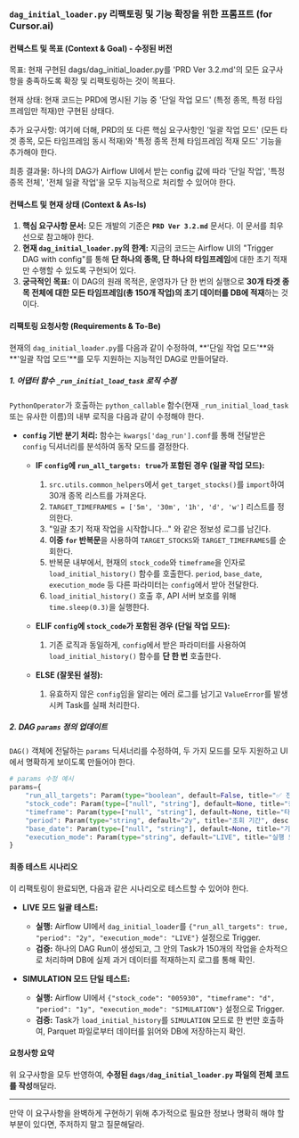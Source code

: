
### **`dag_initial_loader.py` 리팩토링 및 기능 확장을 위한 프롬프트 (for Cursor.ai)**

#### **컨텍스트 및 목표 (Context & Goal) - 수정된 버전**

목표: 현재 구현된 dags/dag_initial_loader.py를 'PRD Ver 3.2.md'의 모든 요구사항을 충족하도록 확장 및 리팩토링하는 것이 목표다.

현재 상태: 현재 코드는 PRD에 명시된 기능 중 '단일 작업 모드' (특정 종목, 특정 타임프레임만 적재)만 구현된 상태다.

추가 요구사항: 여기에 더해, PRD의 또 다른 핵심 요구사항인 '일괄 작업 모드' (모든 타겟 종목, 모든 타임프레임 동시 적재)와 '특정 종목 전체 타임프레임 적재 모드' 기능을 추가해야 한다.

최종 결과물: 하나의 DAG가 Airflow UI에서 받는 config 값에 따라 '단일 작업', '특정 종목 전체', '전체 일괄 작업'을 모두 지능적으로 처리할 수 있어야 한다.

#### **컨텍스트 및 현재 상태 (Context & As-Is)**

1.  **핵심 요구사항 문서:** 모든 개발의 기준은 **`PRD Ver 3.2.md`** 문서다. 이 문서를 최우선으로 참고해야 한다.
2.  **현재 `dag_initial_loader.py`의 한계:** 지금의 코드는 Airflow UI의 "Trigger DAG with config"를 통해 **단 하나의 종목, 단 하나의 타임프레임**에 대한 초기 적재만 수행할 수 있도록 구현되어 있다.
3.  **궁극적인 목표:** 이 DAG의 원래 목적은, 운영자가 단 한 번의 실행으로 **30개 타겟 종목 전체에 대한 모든 타임프레임(총 150개 작업)의 초기 데이터를 DB에 적재**하는 것이다.

#### **리팩토링 요청사항 (Requirements & To-Be)**

현재의 `dag_initial_loader.py`를 다음과 같이 수정하여, \*\*'단일 작업 모드'\*\*와 \*\*'일괄 작업 모드'\*\*를 모두 지원하는 지능적인 DAG로 만들어달라.

##### **1. 어댑터 함수 `_run_initial_load_task` 로직 수정**

`PythonOperator`가 호출하는 `python_callable` 함수(현재 `_run_initial_load_task` 또는 유사한 이름)의 내부 로직을 다음과 같이 수정해야 한다.

  * **`config` 기반 분기 처리:** 함수는 `kwargs['dag_run'].conf`를 통해 전달받은 `config` 딕셔너리를 분석하여 동작 모드를 결정한다.

      * **IF `config`에 `run_all_targets: true`가 포함된 경우 (일괄 작업 모드):**

        1.  `src.utils.common_helpers`에서 `get_target_stocks()`를 `import`하여 30개 종목 리스트를 가져온다.
        2.  `TARGET_TIMEFRAMES = ['5m', '30m', '1h', 'd', 'w']` 리스트를 정의한다.
        3.  "일괄 초기 적재 작업을 시작합니다..." 와 같은 정보성 로그를 남긴다.
        4.  **이중 `for` 반복문**을 사용하여 `TARGET_STOCKS`와 `TARGET_TIMEFRAMES`를 순회한다.
        5.  반복문 내부에서, 현재의 `stock_code`와 `timeframe`을 인자로 `load_initial_history()` 함수를 호출한다. `period`, `base_date`, `execution_mode` 등 다른 파라미터는 `config`에서 받아 전달한다.
        6.  `load_initial_history()` 호출 후, API 서버 보호를 위해 `time.sleep(0.3)`을 실행한다.

      * **ELIF `config`에 `stock_code`가 포함된 경우 (단일 작업 모드):**

        1.  기존 로직과 동일하게, `config`에서 받은 파라미터를 사용하여 `load_initial_history()` 함수를 **단 한 번** 호출한다.

      * **ELSE (잘못된 설정):**

        1.  유효하지 않은 `config`임을 알리는 에러 로그를 남기고 `ValueError`를 발생시켜 Task를 실패 처리한다.

##### **2. DAG `params` 정의 업데이트**

`DAG()` 객체에 전달하는 `params` 딕셔너리를 수정하여, 두 가지 모드를 모두 지원하고 UI에서 명확하게 보이도록 만들어야 한다.

```python
# params 수정 예시
params={
    "run_all_targets": Param(type="boolean", default=False, title="✅ 전체 타겟 종목 실행", description="이 옵션을 True로 설정하면 아래 stock_code와 timeframe은 무시되고, 30개 전체 종목/5개 타임프레임에 대한 일괄 적재를 수행합니다."),
    "stock_code": Param(type=["null", "string"], default=None, title="종목 코드 (단일 작업용)"),
    "timeframe": Param(type=["null", "string"], default=None, title="타임프레임 (단일 작업용)", enum=["5m", "30m", "1h", "d", "w", None]),
    "period": Param(type="string", default="2y", title="조회 기간", description="기준일로부터의 과거 기간 (예: '2y', '6m')"),
    "base_date": Param(type=["null", "string"], default=None, title="기준일 (YYYYMMDD)"),
    "execution_mode": Param(type="string", default="LIVE", title="실행 모드", enum=["LIVE", "SIMULATION"])
}
```

#### **최종 테스트 시나리오**

이 리팩토링이 완료되면, 다음과 같은 시나리오로 테스트할 수 있어야 한다.

  * **LIVE 모드 일괄 테스트:**

      * **실행:** Airflow UI에서 `dag_initial_loader`를 `{"run_all_targets": true, "period": "2y", "execution_mode": "LIVE"}` 설정으로 Trigger.
      * **검증:** 하나의 DAG Run이 생성되고, 그 안의 Task가 150개의 작업을 순차적으로 처리하며 DB에 실제 과거 데이터를 적재하는지 로그를 통해 확인.

  * **SIMULATION 모드 단일 테스트:**

      * **실행:** Airflow UI에서 `{"stock_code": "005930", "timeframe": "d", "period": "1y", "execution_mode": "SIMULATION"}` 설정으로 Trigger.
      * **검증:** Task가 `load_initial_history`를 `SIMULATION` 모드로 한 번만 호출하여, Parquet 파일로부터 데이터를 읽어와 DB에 저장하는지 확인.

#### **요청사항 요약**

위 요구사항을 모두 반영하여, **수정된 `dags/dag_initial_loader.py` 파일의 전체 코드를 작성**해달라.

-----

만약 이 요구사항을 완벽하게 구현하기 위해 추가적으로 필요한 정보나 명확히 해야 할 부분이 있다면, 주저하지 말고 질문해달라.